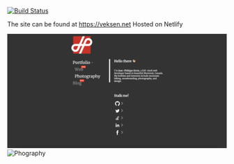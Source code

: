 [![Build Status](https://travis-ci.org/veksen/new-portfolio.svg?branch=master)](https://travis-ci.org/veksen/new-portfolio)

The site can be found at https://veksen.net
Hosted on Netlify

![Homepage](homepage.png)
![Phography](photography.png)
